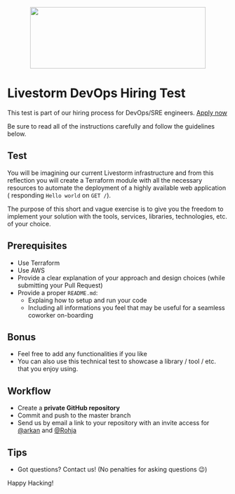 <p align="center">
  <img width="400" height="140" src="https://svgshare.com/i/ZCX.svg">
</p>

# Livestorm DevOps Hiring Test

This test is part of our hiring process for DevOps/SRE engineers. [Apply now](https://jobs.livestorm.co/)

Be sure to read all of the instructions carefully and follow the guidelines below.

## Test

You will be imagining our current Livestorm infrastructure and from this reflection you will create a Terraform module with all the necessary resources to automate the deployment of a highly available web application ( responding `Hello world` on `GET /`).

The purpose of this short and vague exercise is to give you the freedom to implement your solution with the tools, services, libraries, technologies, etc. of your choice.

## Prerequisites

- Use Terraform
- Use AWS
- Provide a clear explanation of your approach and design choices (while submitting your Pull Request)
- Provide a proper `README.md`:<br/>
    - Explaing how to setup and run your code<br/>
    - Including all informations you feel that may be useful for a seamless coworker on-boarding

## Bonus

- Feel free to add any functionalities if you like
- You can also use this technical test to showcase a library / tool / etc. that you enjoy using.

## Workflow
- Create a **private GitHub repository**
- Commit and push to the master branch
- Send us by email a link to your repository with an invite access for [@arkan](https://github.com/arkan) and [@Rohja](https://github.com/Rohja)

## Tips
- Got questions? Contact us! (No penalties for asking questions 😉️)

Happy Hacking!

